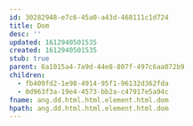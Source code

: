 ```yaml
---
id: 30282948-e7c6-45a0-a43d-468111c1d724
title: Dom
desc: ''
updated: 1612940501535
created: 1612940501535
stub: true
parent: 6a1015a4-7a9d-44e8-807f-497c6aa072b9
children:
  - fb409fd2-1e98-4914-95f1-96132d362fda
  - 0d963f3a-19e4-4573-bb2a-c47917e5a94c
fname: ang.dd.html.html.element.html.dom
hpath: ang.dd.html.html.element.html.dom
---
```



